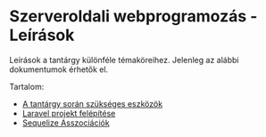 # Szerveroldali webprogramozás - Leírások

Leírások a tantárgy különféle témaköreihez. Jelenleg az alábbi dokumentumok érhetők el.

Tartalom:
  - [A tantárgy során szükséges eszközök](https://github.com/szerveroldali/leirasok/blob/main/Eszkozok.md)
  - [Laravel projekt felépítése](https://github.com/szerveroldali/leirasok/blob/main/LaravelProjektszerkezet.md)
  - [Sequelize Asszociációk](https://github.com/szerveroldali/leirasok/blob/main/SequelizeAsszociaciok.md)
